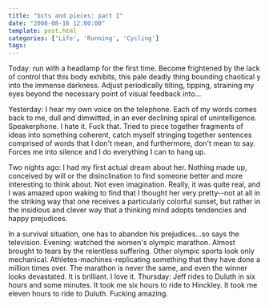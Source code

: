 ```yaml
---
title: "bits and pieces: part I"
date: "2008-08-16 12:00:00"
template: post.html
categories: ['Life', 'Running', 'Cycling']
tags: 
---
```


Today: run with a headlamp for the first time. Become frightened by the lack of control that this body exhibits, this pale deadly thing bounding chaotical y into the immense darkness. Adjust periodically­ tilting, tipping, straining my eyes beyond the necessary point of visual feedback into... 
 
Yesterday: I hear my own voice on the telephone. Each of my words comes back to me, dull and dimwitted, in an ever declining spiral of unintelligence. Speakerphone. I hate it. Fuck that. Tried to piece together fragments of ideas into something coherent, catch myself stringing together sentences comprised of words that I don't mean, and furthermore, don't mean to say. Forces me into silence and I do everything I can to hang up. 

Two nights ago: I had my first actual dream about her. Nothing made up, conceived by will or the disinclination to find someone better and more interesting to think about. Not even imagination. Really, it was quite real, and I was amazed upon waking to find that I thought her very pretty--­not at all in the striking way that one receives a particularly colorful sunset, but rather in the insidious and clever way that a thinking mind adopts tendencies and happy prejudices. 

In a survival situation, one has to abandon his prejudices...so says the television. Evening: watched the women's olympic marathon. Almost brought to tears by the relentless suffering. Other olympic sports look only mechanical. Athletes-­machines-­replicating something that they have done a million times over. The marathon is never the same, and even the winner looks devastated. It is brilliant. I love it. Thursday: Jeff rides to Duluth in six hours and some minutes. It took me six hours to ride to Hinckley. It took me eleven hours to ride to Duluth. Fucking amazing.